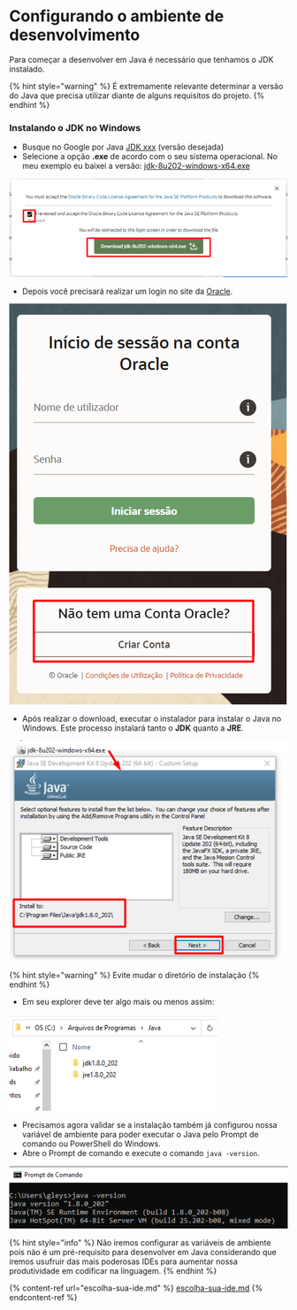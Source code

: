 # Configurando o ambiente de desenvolvimento

Para começar a desenvolver em Java é necessário que tenhamos o JDK instalado.

{% hint style="warning" %}
É extremamente relevante determinar a versão do Java que precisa utilizar diante de alguns requisitos do projeto.
{% endhint %}

### Instalando o JDK no Windows

- Busque no Google por Java [JDK xxx](https://www.oracle.com/br/java/technologies/javase/javase8-archive-downloads.html) (versão desejada)
- Selecione a opção **.exe** de acordo com o seu sistema operacional. No meu exemplo eu baixei a versão: [jdk-8u202-windows-x64.exe](https://www.oracle.com/br/java/technologies/javase/javase8-archive-downloads.html#license-lightbox)

![](<../.gitbook/assets/image (4) (1).png>)

- Depois você precisará realizar um login no site da [Oracle](https://login.oracle.com/mysso/signon.jsp).

![](<../.gitbook/assets/image (8) (1).png>)

- Após realizar o download, executar o instalador para instalar o Java no Windows. Este processo instalará tanto o **JDK** quanto a **JRE**.

![](<../.gitbook/assets/image (11) (1).png>)

{% hint style="warning" %}
Evite mudar o diretório de instalação
{% endhint %}

- Em seu explorer deve ter algo mais ou menos assim:

![](<../.gitbook/assets/image (1).png>)

- Precisamos agora validar se a instalação também já configurou nossa variável de ambiente para poder executar o Java pelo Prompt de comando ou PowerShell do Windows.
- Abre o Prompt de comando e execute o comando `java -version`.

![](../.gitbook/assets/image.png)

{% hint style="info" %}
Não iremos configurar as variáveis de ambiente pois não é um pré-requisito para desenvolver em Java considerando que iremos usufruir das mais poderosas IDEs para aumentar nossa produtividade em codificar na linguagem.
{% endhint %}

{% content-ref url="escolha-sua-ide.md" %}
[escolha-sua-ide.md](escolha-sua-ide.md)
{% endcontent-ref %}
